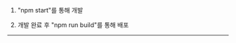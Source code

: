 1. "npm start"를 통해 개발 

2. 개발 완료 후 "npm run build"를 통해 배포

-------------------------------------------

